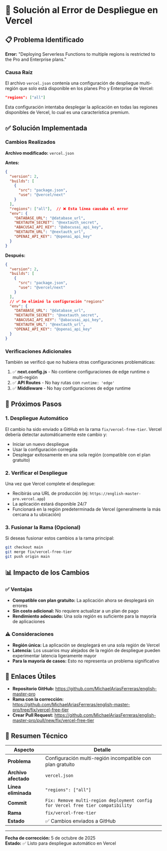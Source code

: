 # 🔧 Solución al Error de Despliegue en Vercel

## 📋 Problema Identificado

**Error:** "Deploying Serverless Functions to multiple regions is restricted to the Pro and Enterprise plans."

### Causa Raíz
El archivo `vercel.json` contenía una configuración de despliegue multi-región que solo está disponible en los planes Pro y Enterprise de Vercel:

```json
"regions": ["all"]
```

Esta configuración intentaba desplegar la aplicación en todas las regiones disponibles de Vercel, lo cual es una característica premium.

## ✅ Solución Implementada

### Cambios Realizados

**Archivo modificado:** `vercel.json`

**Antes:**
```json
{
  "version": 2,
  "builds": [
    {
      "src": "package.json",
      "use": "@vercel/next"
    }
  ],
  "regions": ["all"],  // ❌ Esta línea causaba el error
  "env": {
    "DATABASE_URL": "@database_url",
    "NEXTAUTH_SECRET": "@nextauth_secret",
    "ABACUSAI_API_KEY": "@abacusai_api_key",
    "NEXTAUTH_URL": "@nextauth_url",
    "OPENAI_API_KEY": "@openai_api_key"
  }
}
```

**Después:**
```json
{
  "version": 2,
  "builds": [
    {
      "src": "package.json",
      "use": "@vercel/next"
    }
  ],
  // ✅ Se eliminó la configuración "regions"
  "env": {
    "DATABASE_URL": "@database_url",
    "NEXTAUTH_SECRET": "@nextauth_secret",
    "ABACUSAI_API_KEY": "@abacusai_api_key",
    "NEXTAUTH_URL": "@nextauth_url",
    "OPENAI_API_KEY": "@openai_api_key"
  }
}
```

### Verificaciones Adicionales

También se verificó que no hubiera otras configuraciones problemáticas:

1. ✅ **next.config.js** - No contiene configuraciones de edge runtime o multi-región
2. ✅ **API Routes** - No hay rutas con `runtime: 'edge'`
3. ✅ **Middleware** - No hay configuraciones de edge runtime

## 🚀 Próximos Pasos

### 1. Despliegue Automático
El cambio ha sido enviado a GitHub en la rama `fix/vercel-free-tier`. Vercel debería detectar automáticamente este cambio y:
- Iniciar un nuevo despliegue
- Usar la configuración corregida
- Desplegar exitosamente en una sola región (compatible con el plan gratuito)

### 2. Verificar el Despliegue
Una vez que Vercel complete el despliegue:
- Recibirás una URL de producción (ej: `https://english-master-pro.vercel.app`)
- La aplicación estará disponible 24/7
- Funcionará en la región predeterminada de Vercel (generalmente la más cercana a tu ubicación)

### 3. Fusionar la Rama (Opcional)
Si deseas fusionar estos cambios a la rama principal:
```bash
git checkout main
git merge fix/vercel-free-tier
git push origin main
```

## 📊 Impacto de los Cambios

### ✅ Ventajas
- **Compatible con plan gratuito:** La aplicación ahora se desplegará sin errores
- **Sin costo adicional:** No requiere actualizar a un plan de pago
- **Rendimiento adecuado:** Una sola región es suficiente para la mayoría de aplicaciones

### ⚠️ Consideraciones
- **Región única:** La aplicación se desplegará en una sola región de Vercel
- **Latencia:** Los usuarios muy alejados de la región de despliegue pueden experimentar latencia ligeramente mayor
- **Para la mayoría de casos:** Esto no representa un problema significativo

## 🔗 Enlaces Útiles

- **Repositorio GitHub:** https://github.com/MichaelAriasFerreras/english-master-pro
- **Rama con la corrección:** https://github.com/MichaelAriasFerreras/english-master-pro/tree/fix/vercel-free-tier
- **Crear Pull Request:** https://github.com/MichaelAriasFerreras/english-master-pro/pull/new/fix/vercel-free-tier

## 📝 Resumen Técnico

| Aspecto | Detalle |
|---------|---------|
| **Problema** | Configuración multi-región incompatible con plan gratuito |
| **Archivo afectado** | `vercel.json` |
| **Línea eliminada** | `"regions": ["all"]` |
| **Commit** | `Fix: Remove multi-region deployment config for Vercel free tier compatibility` |
| **Rama** | `fix/vercel-free-tier` |
| **Estado** | ✅ Cambios enviados a GitHub |

---

**Fecha de corrección:** 5 de octubre de 2025  
**Estado:** ✅ Listo para despliegue automático en Vercel
